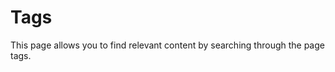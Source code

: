 # Tags

This page allows you to find relevant content by searching through the page tags.

<!--  

- Cognigy.AI:
    - Node:
        - Say
        - Question
        - Send Text
        - Optional Question
        - Add To Context
        - Execute Flow
        - Go To
        - If
        - Lookup
        - Interval
        - Once
        - Remove From Context
        - Set State
        - Sleep
        - Stop and Return
        - Set Session Config
        - Parameter Details
        - Transfer
    - Flow
    - NLU
    - LLM
    - Endpoint
    - Dashbot
    - Dashboard
    - CognigyScript
    - Handover
    - Lexicon
    - Knowledge
    - Generative
    - Translate
    - Extension
    - Extensions
    - Milestone
    - Connection
    - Function
    - Snapshot
    - Playbook
    - Intent Trainer
    - Dashboard
    - Token
    - Tokens
    - Localization
    - Packaging
    - Packages
    - Projects
    - Members
    - Contact Profile
    - Extension
    - API
    - OData
    - Genesys
    - Chatwoot
    - Salesforce
    - RingCentral Engage
    - 8x8
- Voice Gateway:
    - Alert
    - Carrier
    - Audiocodes
    - Barge In
    - User Input Timeout
    - DTMF
    - Speech Service
    - Phone Number
    - Outbound
    - Inbound
    - Call Routing
    - Microsoft Azure Speech Services
    - Deepgram
    - Amazon Polly
    - ElevenLabs
    - Nuance
    - Soniox
    - Google Speech Services
    - ASR
    - Mute
    - Atmosphere Sounds
    - Silence Overlay
    - SIP
    - TTS
    - STT
    - Speech-to-text
    - Text-to-speech
    - AMD
    - Dial
    - Dub
    - Gather
    - Hangup
    - Listen
    - Send Metadata
    - Sip Refer
    - Sip Request
    - Transcribe
    - Event
    - Events
- Copilot:
    - Agent Copilot
    - Grid
    - Widget
- Live Agent:
    - Conversation:
        - Assign
        - Queue
        - Send Reply
        - Search and Filter
    - Inbox
    - Routing
    - Agent
    - Assistant:
        - Bot
        - Whisper
    - Team
    - Label
    - Settings:
        - Audit Logs
        - Automation
        - Canned Responses
        - Attachments
    - Helm Values:
        - Database
        - Email template
        - Email templates
        - Redis
        - SMTP
        - Storage
    - Skill
    - Channel
    - Session
    - Supervisor Overview
    - Reports
    - Tools
    - Profile Settings
    - Conversation Routing:
        - Automatic
        - Manual
- Webchat:
    - V2
    - V3
    - Plugins
    - Plugin
- Insights:
    - Insights
    - PCI Vault
    - TTL
    - Time-to-live
    - Timezone
- xApps:
    - xApp
    - XSS
    - Cross-site scripting
    - API

-->